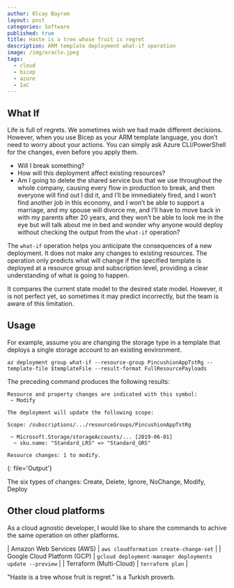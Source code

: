 ```yaml
---
author: Olcay Bayram
layout: post
categories: Software
published: true
title: Haste is a tree whose fruit is regret
description: ARM template deployment what-if operation
image: /img/oracle.jpeg
tags:
  - cloud
  - bicep
  - azure
  - IaC
---
```


## What If

Life is full of regrets. We sometimes wish we had made different decisions. However, when you use Bicep as your ARM template language, you don’t need to worry about your actions. You can simply ask Azure CLI/PowerShell for the changes, even before you apply them.

- Will I break something?
- How will this deployment affect existing resources?
- Am I going to delete the shared service bus that we use throughout the whole company, causing every flow in production to break, and then everyone will find out I did it, and I’ll be immediately fired, and I won’t find another job in this economy, and I won’t be able to support a marriage, and my spouse will divorce me, and I’ll have to move back in with my parents after 20 years, and they won’t be able to look me in the eye but will talk about me in bed and wonder why anyone would deploy without checking the output from the `what-if` operation?

The `what-if` operation helps you anticipate the consequences of a new deployment. It does not make any changes to existing resources. The operation only predicts what will change if the specified template is deployed at a resource group and subscription level, providing a clear understanding of what is going to happen.

It compares the current state model to the desired state model. However, it is not perfect yet, so sometimes it may predict incorrectly, but the team is aware of this limitation.

## Usage

For example, assume you are changing the storage type in a template that deploys a single storage account to an existing environment.

```shell
az deployment group what-if --resource-group PincushionAppTstRg --template-file $templateFile --result-format FullResourcePayloads
```

The preceding command produces the following results:

```shell
Resource and property changes are indicated with this symbol:
 ~ Modify

The deployment will update the following scope:

Scope: /subscriptions/.../resourceGroups/PincushionAppTstRg

 ~ Microsoft.Storage/storageAccounts/... [2019-06-01]
  ~ sku.name: "Standard_LRS" => "Standard_GRS"

Resource changes: 1 to modify.
```
{: file='Output'}

The six types of changes: Create, Delete, Ignore, NoChange, Modify, Deploy

## Other cloud platforms

As a cloud agnostic developer, I would like to share the commands to achive the same operation on other platforms.

| Amazon Web Services (AWS)    | `aws cloudformation create-change-set`                   |
| Google Cloud Platform (GCP)  | `gcloud deployment-manager deployments update --preview` |
| Terraform (Multi-Cloud)      | `terraform plan`                                         |

"Haste is a tree whose fruit is regret." is a Turkish proverb.
